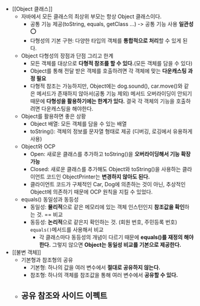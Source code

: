 - [[Object 클래스]]
	- 자바에서 모든 클래스의 최상위 부모는 항상 Object 클래스이다.
		- 공통 기능 제공(toString, equals, getClass ...) -> 공통 기능 사용 **일관성** ⭕️
		- 다형성의 기본 구현: 다양한 타입의 객체를 **통합적으로 처리**할 수 있게 된다.
	- Object 다형성의 장점과 단점 그리고 한계
		- 모든 객체를 대상으로 **다형적 참조를 할 수 있다.**(모든 객체를 담을 수 있다)
		- Object를 통해 전달 받은 객체를 호출하려면 각 객체에 맞는 **다운캐스팅 과정 필요**
		- 다형적 참조는 가능하지만, Object에는 dog.sound(), car.move()와 같은 메서드가 존재하지 않아서(공통 기능 제외) 메서드 오버라이딩이 안되기 때문에 **다형성을 활용하기에는 한계가 있다.**
			결국 각 객체의 기능을 호출하려면 다운캐스팅을 해야한다.
	- Object를 활용하면 좋은 상황
		- Object 배열: 모든 객체를 담을 수 있는 배열
		- toString(): 객체의 정보를 문자열 형태로 제공 (디버깅, 로깅에서 유용하게 사용)
	- Object와 OCP
		- Open: 새로운 클래스를 추가하고 toString()을 **오버라이딩해서 기능 확장 가능**
		- Closed: 새로운 클래스를 추가해도 Object와 toString()을 사용하는 클라이언트 코드인 ObjectPrinter는 **변경하지 않아도 된다.**
		- 클라이언트 코드가 구체적인 Car, Dog에 의존하는 것이 아닌,
		  추상적인 Object에 의존하기 때문에 OCP 원칙을 지킬 수 있었다.
	- equals() 동일성과 동등성
		- 동일성: **물리적**으로 같은 메모리에 있는 객체 인스턴인지 **참조값을 확인**하는 것.
				  == 비교
		- 동등성: **논리적**으로 같은지 확인하는 것. (회원 번호, 주민등록 번호)
					`equals()`메서드를 사용해서 비교
			- 각 클래스마다 동등성의 개념이 다르기 때문에 **equals()를 재정의 해야 한다.**
			  그렇지 않으면 **Object는 동일성 비교를 기본으로 제공한다.**
- [[불변 객체]]
	- 기본형과 참조형의 공유
		- 기본형: 하나의 값을 여러 변수에서 **절대로 공유하지 않는다.**
		- 참조형: 하나의 객체를 참조값을 통해 여러 변수에서 **공유할 수 있다.**
	- 공유 참조와 사이드 이펙트
		- 